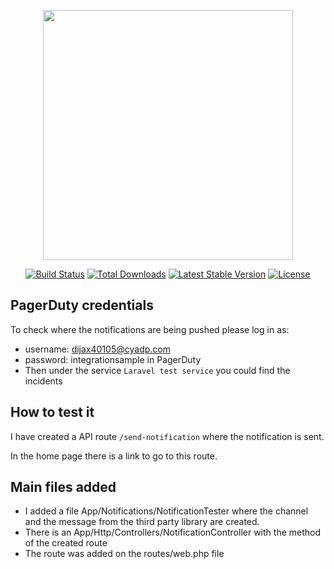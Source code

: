 <p align="center"><a href="https://laravel.com" target="_blank"><img src="https://raw.githubusercontent.com/laravel/art/master/logo-lockup/5%20SVG/2%20CMYK/1%20Full%20Color/laravel-logolockup-cmyk-red.svg" width="400"></a></p>

<p align="center">
<a href="https://travis-ci.org/laravel/framework"><img src="https://travis-ci.org/laravel/framework.svg" alt="Build Status"></a>
<a href="https://packagist.org/packages/laravel/framework"><img src="https://img.shields.io/packagist/dt/laravel/framework" alt="Total Downloads"></a>
<a href="https://packagist.org/packages/laravel/framework"><img src="https://img.shields.io/packagist/v/laravel/framework" alt="Latest Stable Version"></a>
<a href="https://packagist.org/packages/laravel/framework"><img src="https://img.shields.io/packagist/l/laravel/framework" alt="License"></a>
</p>

## PagerDuty credentials

To check where the notifications are being pushed please log in as: 
- username: dijax40105@cyadp.com
- password: integrationsample
in PagerDuty
- Then under the service ``Laravel test service`` you could find the incidents

## How to test it

I have created a API route ``/send-notification`` where the notification is sent.

In the home page there is a link to go to this route. 

## Main files added

- I added a file App/Notifications/NotificationTester where the channel and the message from
the third party library are created.
- There is an App/Http/Controllers/NotificationController with the method of the created route
- The route was added on the routes/web.php file